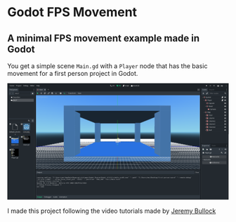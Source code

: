 # Godot FPS Movement
## A minimal FPS movement example made in Godot 

You get a simple scene `Main.gd` with a `Player` node that has the basic movement for a first person project in Godot.

![Editor screenshot](screenshot.png?raw=true "Editor screenshot")

I made this project following the video tutorials made by [Jeremy Bullock](https://www.youtube.com/channel/UCwJw2-V5S1TkBjLQ3_Ws54g/videos)
